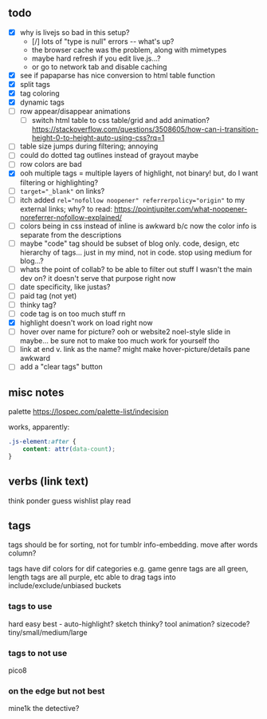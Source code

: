 ## todo

- [x] why is livejs so bad in this setup?
  - [/] lots of "type is null" errors -- what's up?
  -  the browser cache was the problem, along with mimetypes
    - maybe hard refresh if you edit live.js...?
    - or go to network tab and disable caching
- [x] see if papaparse has nice conversion to html table function
- [x] split tags
- [x] tag coloring
- [x] dynamic tags
- [ ] row appear/disappear animations
  - [ ] switch html table to css table/grid and add animation?
    https://stackoverflow.com/questions/3508605/how-can-i-transition-height-0-to-height-auto-using-css?rq=1
- [ ] table size jumps during filtering; annoying
- [ ] could do dotted tag outlines instead of grayout maybe
- [ ] row colors are bad
- [x] ooh multiple tags = multiple layers of highlight, not binary! but, do I want filtering or highlighting?
- [ ] `target="_blank"` on links?
- [ ] itch added `rel="nofollow noopener" referrerpolicy="origin"` to my external links; why?
  to read: https://pointjupiter.com/what-noopener-noreferrer-nofollow-explained/
- [ ] colors being in css instead of inline is awkward b/c now the color info is separate from the descriptions
- [ ] maybe "code" tag should be subset of blog only. code, design, etc
  hierarchy of tags... just in my mind, not in code. stop using medium for blog...?
- [ ] whats the point of collab? to be able to filter out stuff I wasn't the main dev on? it doesn't serve that purpose right now
- [ ] date specificity, like justas?
- [ ] paid tag (not yet)
- [ ] thinky tag?
- [ ] code tag is on too much stuff rn
- [x] highlight doesn't work on load right now
- [ ] hover over name for picture?
  ooh or website2 noel-style slide in maybe... be sure not to make too much work for yourself tho
- [ ] link at end v. link as the name? might make hover-picture/details pane awkward
- [ ]  add a "clear tags" button

## misc notes

palette https://lospec.com/palette-list/indecision

works, apparently:
```css
.js-element:after {
    content: attr(data-count);
}
```

## verbs (link text)

think
ponder
guess
wishlist
play
read

## tags

tags should be for sorting, not for tumblr info-embedding. move after words column?

tags have dif colors for dif categories
e.g. game genre tags are all green, length tags are all purple, etc
able to drag tags into include/exclude/unbiased buckets

### tags to use
hard
easy
best - auto-highlight?
sketch
thinky?
tool
animation?
sizecode?
tiny/small/medium/large

### tags to not use
pico8

### on the edge but not best
mine1k
the detective?
